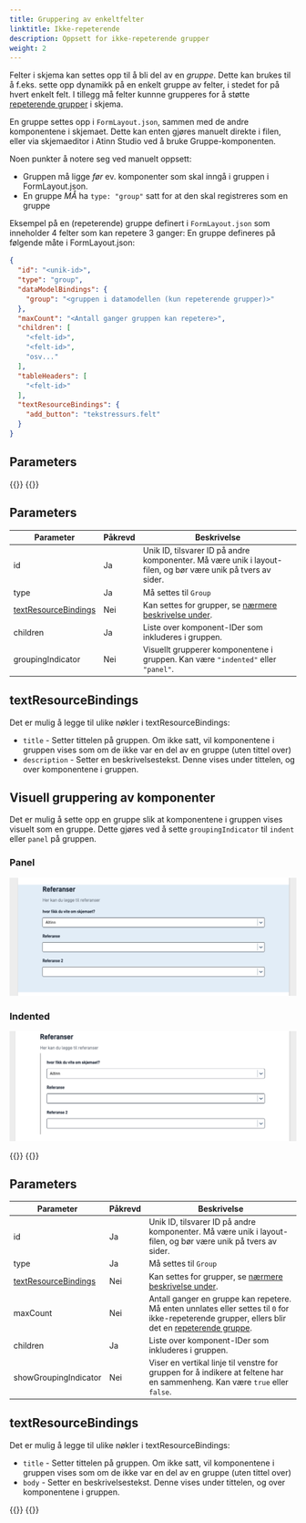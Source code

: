 ```yaml
---
title: Gruppering av enkeltfelter
linktitle: Ikke-repeterende
description: Oppsett for ikke-repeterende grupper
weight: 2
---
```


Felter i skjema kan settes opp til å bli del av en _gruppe_. Dette kan brukes til å f.eks. sette opp dynamikk på en enkelt gruppe av felter,
i stedet for på hvert enkelt felt. I tillegg må felter kunnne grupperes for å støtte [repeterende grupper](../repeating) i skjema.

En gruppe settes opp i `FormLayout.json`, sammen med de andre komponentene i skjemaet. Dette kan enten gjøres manuelt direkte i filen,
eller via skjemaeditor i Atinn Studio ved å bruke Gruppe-komponenten.

Noen punkter å notere seg ved manuelt oppsett:

- Gruppen må ligge _før_ ev. komponenter som skal inngå i gruppen i FormLayout.json.
- En gruppe _MÅ_ ha `type: "group"` satt for at den skal registreres som en gruppe

Eksempel på en (repeterende) gruppe definert i `FormLayout.json` som inneholder 4 felter som kan repetere 3 ganger:
En gruppe defineres på følgende måte i FormLayout.json:

```json {hl_lines=[3,"8-12"]}
{
  "id": "<unik-id>",
  "type": "group",
  "dataModelBindings": {
    "group": "<gruppen i datamodellen (kun repeterende grupper)>"
  },
  "maxCount": "<Antall ganger gruppen kan repetere>",
  "children": [
    "<felt-id>",
    "<felt-id>",
    "osv..."
  ],
  "tableHeaders": [
    "<felt-id>"
  ],
  "textResourceBindings": {
    "add_button": "tekstressurs.felt"
  }
}
```

## Parameters

{{<content-version-selector classes="border-box">}}
{{<content-version-container version-label="v4 (App Frontend)">}}

## Parameters

| Parameter                                     | Påkrevd | Beskrivelse                                                                                                                                                       |
|-----------------------------------------------|---------|-------------------------------------------------------------------------------------------------------------------------------------------------------------------|
| id                                            | Ja      | Unik ID, tilsvarer ID på andre komponenter. Må være unik i layout-filen, og bør være unik på tvers av sider.                                                      |
| type                                          | Ja      | Må settes til `Group`                                                                                                                                             |
| [textResourceBindings](#textresourcebindings) | Nei     | Kan settes for grupper, se [nærmere beskrivelse under](#textresourcebindings).                                                                                    |
| children                                      | Ja      | Liste over komponent-IDer som inkluderes i gruppen.                                                                                                               |
| groupingIndicator                             | Nei     | Visuellt grupperer komponentene i gruppen. Kan være `"indented"` eller `"panel"`.                                       |

## textResourceBindings

Det er mulig å legge til ulike nøkler i textResourceBindings:

- `title` - Setter tittelen på gruppen. Om ikke satt, vil komponentene i gruppen vises som om de ikke var en del av en gruppe (uten tittel over)
- `description` - Setter en beskrivelsestekst. Denne vises under tittelen, og over komponentene i gruppen.

## Visuell gruppering av komponenter

Det er mulig å sette opp en gruppe slik at komponentene i gruppen vises visuelt som en gruppe. Dette gjøres ved å sette `groupingIndicator` til `indent` eller `panel` på gruppen.

### Panel

![Gruppe som panel](group-panel.png "Gruppe med panel visning")

### Indented

![Visuelt gruppert](group-indent.png "Gruppe med indentert linje vinsing")

{{</content-version-container >}}
{{<content-version-container version-label="v3 (App Frontend)">}}

## Parameters

| Parameter                                     | Påkrevd | Beskrivelse                                                                                                                                                       |
|-----------------------------------------------|---------|-------------------------------------------------------------------------------------------------------------------------------------------------------------------|
| id                                            | Ja      | Unik ID, tilsvarer ID på andre komponenter. Må være unik i layout-filen, og bør være unik på tvers av sider.                                                      |
| type                                          | Ja      | Må settes til `Group`                                                                                                                                             |
| [textResourceBindings](#textresourcebindings) | Nei     | Kan settes for grupper, se [nærmere beskrivelse under](#textresourcebindings).                                                                                    |
| maxCount                                      | Nei     | Antall ganger en gruppe kan repetere. Må enten unnlates eller settes til `0` for ikke-repeterende grupper, ellers blir det en [repeterende gruppe](../repeating). |
| children                                      | Ja      | Liste over komponent-IDer som inkluderes i gruppen.                                                                                                               |
| showGroupingIndicator                         | Nei     | Viser en vertikal linje til venstre for gruppen for å indikere at feltene har en sammenheng. Kan være `true` eller `false`.                                       |

## textResourceBindings

Det er mulig å legge til ulike nøkler i textResourceBindings:

- `title` - Setter tittelen på gruppen. Om ikke satt, vil komponentene i gruppen vises som om de ikke var en del av en gruppe (uten tittel over)
- `body` - Setter en beskrivelsestekst. Denne vises under tittelen, og over komponentene i gruppen.

{{</content-version-container>}}
{{</content-version-selector>}}